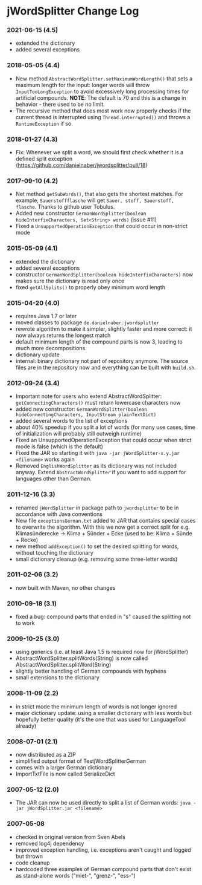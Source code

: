 jWordSplitter Change Log
========================

### 2021-06-15 (4.5)
* extended the dictionary
* added several exceptions

### 2018-05-05 (4.4)
* New method `AbstractWordSplitter.setMaximumWordLength()` that sets a maximum length
  for the input: longer words will throw `InputTooLongException` to avoid excessively
  long processing times for artificial compounds.
  **NOTE**: The default is 70 and this is a change in behavior - there used to be no limit.
* The recursive method that does most work now properly checks if the current thread
  is interrupted using `Thread.interrupted()` and throws a `RuntimeException` if so.

### 2018-01-27 (4.3)
* Fix: Whenever we split a word, we should first check whether it is a defined split exception
  (https://github.com/danielnaber/jwordsplitter/pull/18)

### 2017-09-10 (4.2)
* Net method `getSubWords()`, that also gets the shortest matches.
  For example, `Sauerstoffflasche` will get `Sauer, stoff, Sauerstoff, flasche`.
  Thanks to github user Tobulus.
* Added new constructor `GermanWordSplitter(boolean hideInterfixCharacters, Set<String> words)`
  (issue #11)
* Fixed a `UnsupportedOperationException` that could occur in non-strict mode 

### 2015-05-09 (4.1)
* extended the dictionary
* added several exceptions
* constructor `GermanWordSplitter(boolean hideInterfixCharacters)` now
  makes sure the dictionary is read only once
* fixed `getAllSplits()` to properly obey minimum word length

### 2015-04-20 (4.0)
* requires Java 1.7 or later
* moved classes to package `de.danielnaber.jwordsplitter`
* rewrote algorithm to make it simpler, slightly faster and more correct:
  it now always returns the longest match
* default minimum length of the compound parts is now 3, leading
  to much more decompositions
* dictionary update
* internal: binary dictionary not part of repository anymore. The
  source files are in the repository now and everything can be built
  with `build.sh`.

### 2012-09-24 (3.4)
* Important note for users who extend AbstractWordSplitter:
  `getConnectingCharacters()` must return lowercase characters now
* added new constructor:
  `GermanWordSplitter(boolean hideConnectingCharacters, InputStream plainTextDict)`
* added several words to the list of exceptions
* about 40% speedup if you split a lot of words (for many use cases, time of initialization
  will probably still outweigh runtime)
* Fixed an UnsupportedOperationException that could occur when strict mode
  is false (which is the default)
* Fixed the JAR so starting it with `java -jar jWordSplitter-x.y.jar <filename>`
  works again
* Removed `EnglishWordSplitter` as its dictionary was not included anyway. Extend
  `AbstractWordSplitter` if you want to add support for languages other than German.

### 2011-12-16 (3.3)
* renamed `jWordSplitter` in package path to `jwordsplitter` to be in accordance with 
  Java conventions 
* New file `exceptionsGerman.txt` added to JAR that contains special cases
  to overwrite the algorithm. With this we now get a correct split for e.g.
  Klimasünderecke -> Klima + Sünder + Ecke (used to be: Klima + Sünde + Recke)
* new method `addException()` to set the desired splitting for words, without touching 
  the dictionary
* small dictionary cleanup (e.g. removing some three-letter words)

### 2011-02-06 (3.2)
* now built with Maven, no other changes

### 2010-09-18 (3.1)
* fixed a bug: compound parts that ended in "s" caused the splitting not to work

### 2009-10-25 (3.0)
* using generics (i.e. at least Java 1.5 is required now for jWordSplitter)
* AbstractWordSplitter.splitWords(String) is now called AbstractWordSplitter.splitWord(String)
* slightly better handling of German compounds with hyphens
* small extensions to the dictionary 

### 2008-11-09 (2.2)
* in strict mode the minimum length of words is not longer ignored
* major dictionary update: using a smaller dictionary with less words
  but hopefully better quality (it's the one that was used for 
  LanguageTool already)

### 2008-07-01 (2.1)
* now distributed as a ZIP
* simplified output format of TestjWordSplitterGerman
* comes with a larger German dictionary
* ImportTxtFile is now called SerializeDict

### 2007-05-12 (2.0)
* The JAR can now be used directly to split a list of German words:
  `java -jar jWordSplitter.jar <filename>`

### 2007-05-08
* checked in original version from Sven Abels
* removed log4j dependency
* improved exception handling, i.e. exceptions aren't caught and logged but thrown
* code cleanup 
* hardcoded three examples of German compound parts that don't exist as stand-alone 
  words ("miet-", "grenz-", "ess-")
